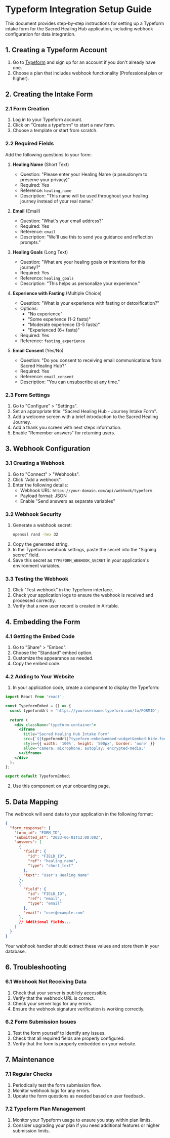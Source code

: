 # Typeform Integration Setup Guide

This document provides step-by-step instructions for setting up a Typeform intake form for the Sacred Healing Hub application, including webhook configuration for data integration.

## 1. Creating a Typeform Account

1. Go to [Typeform](https://www.typeform.com/) and sign up for an account if you don't already have one.
2. Choose a plan that includes webhook functionality (Professional plan or higher).

## 2. Creating the Intake Form

### 2.1 Form Creation

1. Log in to your Typeform account.
2. Click on "Create a typeform" to start a new form.
3. Choose a template or start from scratch.

### 2.2 Required Fields

Add the following questions to your form:

1. **Healing Name** (Short Text)
   - Question: "Please enter your Healing Name (a pseudonym to preserve your privacy)"
   - Required: Yes
   - Reference: `healing_name`
   - Description: "This name will be used throughout your healing journey instead of your real name."

2. **Email** (Email)
   - Question: "What's your email address?"
   - Required: Yes
   - Reference: `email`
   - Description: "We'll use this to send you guidance and reflection prompts."

3. **Healing Goals** (Long Text)
   - Question: "What are your healing goals or intentions for this journey?"
   - Required: Yes
   - Reference: `healing_goals`
   - Description: "This helps us personalize your experience."

4. **Experience with Fasting** (Multiple Choice)
   - Question: "What is your experience with fasting or detoxification?"
   - Options:
     - "No experience"
     - "Some experience (1-2 fasts)"
     - "Moderate experience (3-5 fasts)"
     - "Experienced (6+ fasts)"
   - Required: Yes
   - Reference: `fasting_experience`

5. **Email Consent** (Yes/No)
   - Question: "Do you consent to receiving email communications from Sacred Healing Hub?"
   - Required: Yes
   - Reference: `email_consent`
   - Description: "You can unsubscribe at any time."

### 2.3 Form Settings

1. Go to "Configure" > "Settings".
2. Set an appropriate title: "Sacred Healing Hub - Journey Intake Form".
3. Add a welcome screen with a brief introduction to the Sacred Healing Journey.
4. Add a thank you screen with next steps information.
5. Enable "Remember answers" for returning users.

## 3. Webhook Configuration

### 3.1 Creating a Webhook

1. Go to "Connect" > "Webhooks".
2. Click "Add a webhook".
3. Enter the following details:
   - Webhook URL: `https://your-domain.com/api/webhook/typeform`
   - Payload format: JSON
   - Enable "Send answers as separate variables"

### 3.2 Webhook Security

1. Generate a webhook secret:
   ```bash
   openssl rand -hex 32
   ```
2. Copy the generated string.
3. In the Typeform webhook settings, paste the secret into the "Signing secret" field.
4. Save this secret as `TYPEFORM_WEBHOOK_SECRET` in your application's environment variables.

### 3.3 Testing the Webhook

1. Click "Test webhook" in the Typeform interface.
2. Check your application logs to ensure the webhook is received and processed correctly.
3. Verify that a new user record is created in Airtable.

## 4. Embedding the Form

### 4.1 Getting the Embed Code

1. Go to "Share" > "Embed".
2. Choose the "Standard" embed option.
3. Customize the appearance as needed.
4. Copy the embed code.

### 4.2 Adding to Your Website

1. In your application code, create a component to display the Typeform:

```jsx
import React from 'react';

const TypeformEmbed = () => {
  const typeformUrl = 'https://yourusername.typeform.com/to/FORMID';
  
  return (
    <div className="typeform-container">
      <iframe
        title="Sacred Healing Hub Intake Form"
        src={`${typeformUrl}?typeform-embed=embed-widget&embed-hide-footer=true&embed-hide-headers=true&embed-opacity=100`}
        style={{ width: '100%', height: '500px', border: 'none' }}
        allow="camera; microphone; autoplay; encrypted-media;"
      ></iframe>
    </div>
  );
};

export default TypeformEmbed;
```

2. Use this component on your onboarding page.

## 5. Data Mapping

The webhook will send data to your application in the following format:

```json
{
  "form_response": {
    "form_id": "FORM_ID",
    "submitted_at": "2023-06-01T12:00:00Z",
    "answers": [
      {
        "field": {
          "id": "FIELD_ID",
          "ref": "healing_name",
          "type": "short_text"
        },
        "text": "User's Healing Name"
      },
      {
        "field": {
          "id": "FIELD_ID",
          "ref": "email",
          "type": "email"
        },
        "email": "user@example.com"
      },
      // Additional fields...
    ]
  }
}
```

Your webhook handler should extract these values and store them in your database.

## 6. Troubleshooting

### 6.1 Webhook Not Receiving Data

1. Check that your server is publicly accessible.
2. Verify that the webhook URL is correct.
3. Check your server logs for any errors.
4. Ensure the webhook signature verification is working correctly.

### 6.2 Form Submission Issues

1. Test the form yourself to identify any issues.
2. Check that all required fields are properly configured.
3. Verify that the form is properly embedded on your website.

## 7. Maintenance

### 7.1 Regular Checks

1. Periodically test the form submission flow.
2. Monitor webhook logs for any errors.
3. Update the form questions as needed based on user feedback.

### 7.2 Typeform Plan Management

1. Monitor your Typeform usage to ensure you stay within plan limits.
2. Consider upgrading your plan if you need additional features or higher submission limits.
